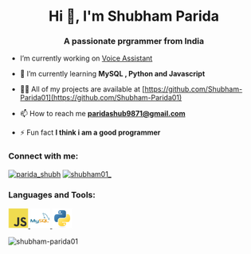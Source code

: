 <h1 align="center">Hi 👋, I'm Shubham Parida</h1>
<h3 align="center">A passionate prgrammer from India</h3>

- I’m currently working on [Voice Assistant](https://github.com/Shubham-Parida01/Computer_Science_Project)

- 🌱 I’m currently learning **MySQL , Python and Javascript**

- 👨‍💻 All of my projects are available at [https://github.com/Shubham-Parida01](https://github.com/Shubham-Parida01)

- 📫 How to reach me **paridashub9871@gmail.com**

- ⚡ Fun fact **I think i am a good programmer**

<h3 align="left">Connect with me:</h3>
<p align="left">
<a href="https://instagram.com/parida_shubh" target="blank"><img align="center" src="https://raw.githubusercontent.com/rahuldkjain/github-profile-readme-generator/master/src/images/icons/Social/instagram.svg" alt="parida_shubh" height="30" width="40" /></a>
<a href="https://www.leetcode.com/shubham01_" target="blank"><img align="center" src="https://raw.githubusercontent.com/rahuldkjain/github-profile-readme-generator/master/src/images/icons/Social/leet-code.svg" alt="shubham01_" height="30" width="40" /></a>
</p>

<h3 align="left">Languages and Tools:</h3>
<p align="left"> <a href="https://developer.mozilla.org/en-US/docs/Web/JavaScript" target="_blank" rel="noreferrer"> <img src="https://raw.githubusercontent.com/devicons/devicon/master/icons/javascript/javascript-original.svg" alt="javascript" width="40" height="40"/> </a> <a href="https://www.mysql.com/" target="_blank" rel="noreferrer"> <img src="https://raw.githubusercontent.com/devicons/devicon/master/icons/mysql/mysql-original-wordmark.svg" alt="mysql" width="40" height="40"/> </a> <a href="https://www.python.org" target="_blank" rel="noreferrer"> <img src="https://raw.githubusercontent.com/devicons/devicon/master/icons/python/python-original.svg" alt="python" width="40" height="40"/> </a> </p>

<p><img align="center" src="https://github-readme-stats.vercel.app/api/top-langs?username=shubham-parida01&show_icons=true&locale=en&layout=compact" alt="shubham-parida01" /></p>
